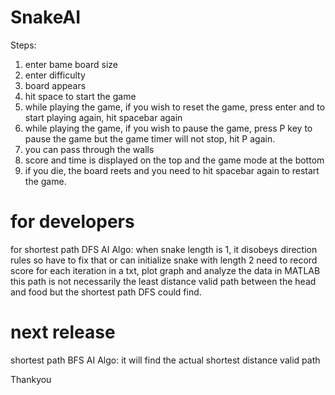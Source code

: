 # SnakeAI

Steps:
1. enter bame board size
2. enter difficulty
3. board appears
4. hit space to start the game
5. while playing the game, if you wish to reset the game, press enter and to start playing again, hit spacebar again
6. while playing the game, if you wish to pause the game, press P key to pause the game but the game timer will not stop, hit P again.
7. you can pass through the walls
8. score and time is displayed on the top and the game mode at the bottom
9. if you die, the board reets and you need to hit spacebar again to restart the game.

# for developers
for shortest path DFS AI Algo:
when snake length is 1, it disobeys direction rules so have to fix that or can initialize snake with length 2
need to record score for each iteration in a txt, plot graph and analyze the data in MATLAB
this path is not necessarily the least distance valid path between the head and food but the shortest path DFS could find.

# next release
shortest path BFS AI Algo: it will find the actual shortest distance valid path

Thankyou
